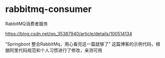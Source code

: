# rabbitmq-consumer
RabbitMQ消费者服务  

https://blog.csdn.net/qq_35387940/article/details/100514134  

“Springboot 整合RabbitMq，用心看完这一篇就够了” 这篇博客的示例代码，根据阿里代码规范和个人习惯进行了修改，亲测可用 